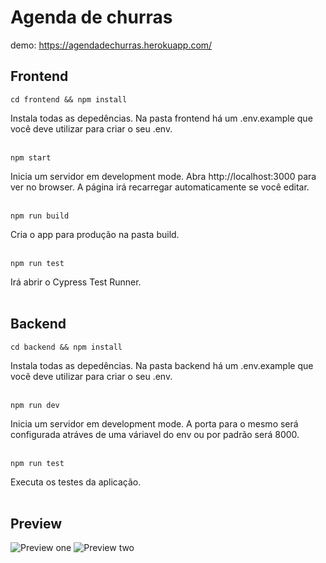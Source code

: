 # Agenda de churras
demo: https://agendadechurras.herokuapp.com/

## Frontend
```
cd frontend && npm install
```
Instala todas as depedências.
Na pasta frontend há um .env.example que você deve utilizar para criar o seu .env.
<br/>
<br/>
```
npm start
```
Inicia um servidor em development mode. Abra http://localhost:3000 para ver no browser. A página irá recarregar automaticamente se você editar.
<br/>
<br/>
```
npm run build
```
Cria o app para produção na pasta build. 
<br/>
<br/>
```
npm run test
```
Irá abrir o Cypress Test Runner.
<br/>
<br/>
## Backend
```
cd backend && npm install
```
Instala todas as depedências.
Na pasta backend há um .env.example que você deve utilizar para criar o seu .env.
<br/>
<br/>
```
npm run dev
```
Inicia um servidor em development mode. A porta para o mesmo será configurada atráves de uma váriavel do env ou por padrão será 8000.
<br/>
<br/>
```
npm run test
```
Executa os testes da aplicação.
<br/>
<br/>
## Preview
![Preview one](https://i.imgur.com/J8Ice1R.png)
![Preview two](https://i.imgur.com/oXxdtet.png)

